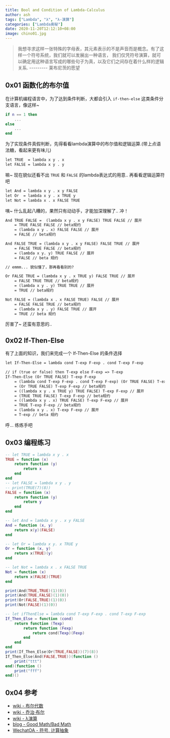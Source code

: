 ```yaml
---
title: Bool and Condition of Lambda-Calculus
author: ash
tags: ["Lambda", "λ", "λ-演算"]
categories: ["Lambda奥秘"]
date: 2020-11-20T12:12:10+08:00
image: chino01.jpg
---
```


> 我想寻求这样一张特殊的字母表，其元素表示的不是声音而是概念。有了这样一个符号系统，我们就可以发展出一种语言，
> 我们仅凭符号演算，就可以确定用这种语言写成的哪些句子为真，以及它们之间存在着什么样的逻辑关系.  --------- 莱布尼茨的愿望

## 0x01 函数化的布尔值

在计算机编程语言中，为了达到条件判断，大都会引入 `if-then-else` 这类条件分支语言，像这样~

```lua
if n == 1 then
    ...
else
    ...
end
```

为了实现条件真假判断，先得看看lambda演算中的布尔值和逻辑运算.(带上点语法糖，看起来更有味儿)

```md
let TRUE  = lambda x y . x
let FALSE = lambda x y . y
```

嘛~ 现在貌似还看不出 `TRUE` 和 `FALSE` 的lambda表达式的用意.. 再看看逻辑运算符吧

```md
let And = lambda x y . x y FALSE
let Or  = lambda x y . x TRUE y
let Not = lambda x . x FALSE TRUE
```

咦~ 什么乱起八糟的，果然只有动动手，才能加深理解了.. 冲！

```md
And TRUE FALSE =  (lambda x y . x y FALSE) TRUE FALSE // 展开
    = TRUE FALSE FALSE // beta规约
    = (lambda x y . x) FALSE FALSE // 展开
    = FALSE // beta规约

And FALSE TRUE = (lambda x y . x y FALSE) FALSE TRUE // 展开
    = FALSE TRUE FALSE // beta规约
    = (lambda x y. y) TRUE FALSE // 展开
    = FALSE // beta 规约

// emmm... 貌似懂了，那再看看别的?

Or FALSE TRUE = (lambda x y . x TRUE y) FALSE TRUE // 展开
    = FALSE TRUE TRUE // beta规约
    = (lambda x y . y) TRUE TRUE // 展开
    = TRUE // beta规约

Not FALSE = (lambda x . x FALSE TRUE) FALSE // 展开
    = FALSE FALSE TRUE // beta规约
    = (lambda x y . y) FALSE TRUE // 展开
    = TRUE // beta 规约
```

厉害了~ 还蛮有意思的..

## 0x02 If-Then-Else

有了上面的知识，我们来完成一个 If-Then-Else 的条件选择

```md
let If-Then-Else = lambda cond T-exp F-exp . cond T-exp F-exp

// if (true or false) then T-exp else F-exp => T-exp
If-Then-Else (Or TRUE FALSE) T-exp F-exp
    = (lambda cond T-exp F-exp . cond T-exp F-exp) (Or TRUE FALSE) T-exp F-exp // 展开
    = (Or TRUE FALSE) T-exp F-exp // beta规约
    = ((lambda x y . x TRUE y) TRUE FALSE) T-exp F-exp // 展开
    = (TRUE TRUE FALSE) T-exp F-exp // beta规约
    = ((lambda x y . x) TRUE FALSE) T-exp F-exp // 展开
    = TRUE T-exp F-exp // beta规约
    = (lambda x y . x) T-exp F-exp // 展开
    = T-exp // beta 规约
```

呼... 练练手吧

## 0x03 编程练习

```lua
-- let TRUE = lambda x y . x
TRUE = function (x)
    return function (y)
        return x
    end
end
-- let FALSE = lambda x y . y
-- print(TRUE(7)(8))
FALSE = function (x)
    return function (y)
        return y
    end
end

-- let And = lambda x y . x y FALSE
And = function (x, y)
    return x(y)(FALSE)
end

-- let Or = lambda x y. x TRUE y
Or = function (x, y)
    return x(TRUE)(y)
end

-- let Not = lambda x . x FALSE TRUE
Not = function (x)
    return x(FALSE)(TRUE)
end

print(And(TRUE,TRUE)(1)(0))
print(And(TRUE,FALSE)(1)(0))
print(Or(FALSE,TRUE)(1)(0))
print(Not(FALSE)(1)(0))

-- let ifThenElse = lambda cond T-exp F-exp . cond T-exp F-exp
If_Then_Else = function (cond)
    return function (Texp)
        return function (Fexp)
            return cond(Texp)(Fexp)
        end
    end
end
print(If_Then_Else(Or(TRUE,FALSE))(7)(8))
If_Then_Else(And(FALSE,TRUE))(function ()
    print("ttt")
end)(function ()
    print("fff")
end)()
```

## 0x04 参考

* [wiki - 布尔代数](https://zh.wikipedia.org/wiki/%E5%B8%83%E5%B0%94%E4%BB%A3%E6%95%B0)
* [wiki - 乔治·布尔](https://zh.wikipedia.org/zh-hans/%E4%B9%94%E6%B2%BB%C2%B7%E5%B8%83%E5%B0%94)
* [wiki - λ演算](https://zh.wikipedia.org/wiki/%CE%9B%E6%BC%94%E7%AE%97)
* [blog - Good Math/Bad Math](http://goodmath.blogspot.com/)
* [WechatOA - 符号, 计算抽象](https://mp.weixin.qq.com/s/n4DDPDyQRbDjNFstkv3VwQ)
